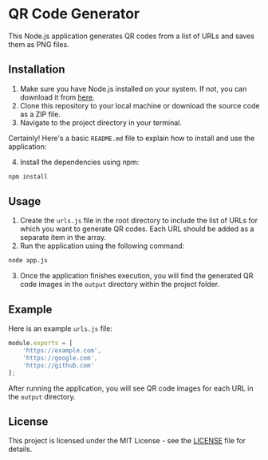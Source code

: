 # QR Code Generator

This Node.js application generates QR codes from a list of URLs and saves them as PNG files.

## Installation

1. Make sure you have Node.js installed on your system. If not, you can download it from [here](https://nodejs.org/).
2. Clone this repository to your local machine or download the source code as a ZIP file.
3. Navigate to the project directory in your terminal.

Certainly! Here's a basic `README.md` file to explain how to install and use the application:


4. Install the dependencies using npm:

```bash
npm install
```

## Usage

1. Create the `urls.js` file in the root directory to include the list of URLs for which you want to generate QR codes. Each URL should be added as a separate item in the array.
2. Run the application using the following command:

```bash
node app.js
```

3. Once the application finishes execution, you will find the generated QR code images in the `output` directory within the project folder.

## Example

Here is an example `urls.js` file:

```javascript
module.exports = [
    'https://example.com',
    'https://google.com',
    'https://github.com'
];
```

After running the application, you will see QR code images for each URL in the `output` directory.

## License

This project is licensed under the MIT License - see the [LICENSE](LICENSE) file for details.
